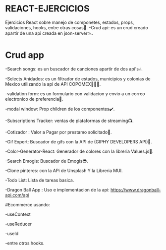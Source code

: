# REACT-EJERCICIOS
Ejercicios React sobre manejo de componetes, estados, props, validaciones, hooks, entre otras cosas🤩.
-Crud api: es un crud creado apartir de una api creada en json-server📉.

# Crud app
-Search songs: es un buscador de canciones apartir de dos api's🎶.

-Selects Anidados: es un filtrador de estados, municipios y colonias de Mexico utilizando la api de API COPOMEX📍🇲🇽.

-validation form: es un formulario con validacion y envio a un correo electronico de preferencia📩.

-modal window: Prop children de los componentes✔️.

-Subscriptions Tracker: ventas de plataformas de streaming📺.

-Cotizador : Valor a Pagar por prestamo solicitado🏦.

-Gif Expert: Buscador de gifs con la API de (GIPHY DEVELOPERS API)🎁.

-Color-Generator-React: Generador de colores con la libreria Values.js🎨.

-Search Emogis: Buscador de Emogis😎.

-Clone pinteres: con la APi de Unsplash Y la Libreria MUI.

-Todo List: Lista de tareas basica.

-Dragon Ball App : Uso e implementacion de la api: https://www.dragonball-api.com/api

#Ecommerce usando:

-useContext

-useReducer

-useId

-entre otros hooks.
